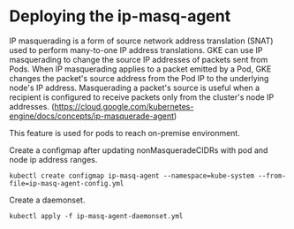 # Deploying the ip-masq-agent

IP masquerading is a form of source network address translation (SNAT) used to perform many-to-one IP address translations. GKE can use IP masquerading to change the source IP addresses of packets sent from Pods. When IP masquerading applies to a packet emitted by a Pod, GKE changes the packet's source address from the Pod IP to the underlying node's IP address. Masquerading a packet's source is useful when a recipient is configured to receive packets only from the cluster's node IP addresses.
(https://cloud.google.com/kubernetes-engine/docs/concepts/ip-masquerade-agent)

This feature is used for pods to reach on-premise environment.

Create a configmap after updating nonMasqueradeCIDRs with pod and node ip address ranges.

```shell
kubectl create configmap ip-masq-agent --namespace=kube-system --from-file=ip-masq-agent-config.yml
```

Create a daemonset.

```shell
kubectl apply -f ip-masq-agent-daemonset.yml
```


